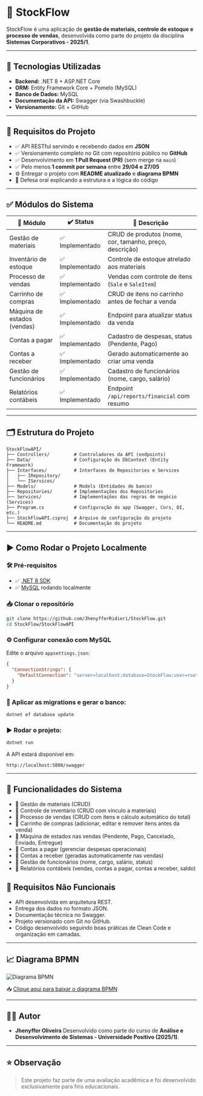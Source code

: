 # 🛒 StockFlow

StockFlow é uma aplicação de **gestão de materiais, controle de estoque e processo de vendas**, desenvolvida como parte do projeto da disciplina **Sistemas Corporativos - 2025/1**.

---

## 🚀 Tecnologias Utilizadas

* **Backend:** .NET 8 + ASP.NET Core
* **ORM:** Entity Framework Core + Pomelo (MySQL)
* **Banco de Dados:** MySQL
* **Documentação da API:** Swagger (via Swashbuckle)
* **Versionamento:** Git + GitHub

---

## 📌 Requisitos do Projeto

* ✅ API RESTful servindo e recebendo dados em **JSON**
* ✅ Versionamento completo no Git com repositório público no **GitHub**
* ✅ Desenvolvimento em **1 Pull Request (PR)** (sem merge na `main`)
* ✅ Pelo menos **1 commit por semana** entre **29/04 e 27/05**
* ⚙️ Entregar o projeto com **README atualizado** e **diagrama BPMN**
* 📑 Defesa oral explicando a estrutura e a lógica do código

---

## ✅ Módulos do Sistema

| 🔧 Módulo                   | ✔️ Status      | 🔎 Descrição                                                 |
| --------------------------- | -------------- | -----------------------------------------------------------   |
| Gestão de materiais         | ✅ Implementado | CRUD de produtos (nome, cor, tamanho, preço, descrição)     |
| Inventário de estoque       | ✅ Implementado | Controle de estoque atrelado aos materiais                  |
| Processo de vendas          | ✅ Implementado | Vendas com controle de itens (`Sale` e `SaleItem`)          |
| Carrinho de compras         | ✅ Implementado | CRUD de itens no carrinho antes de fechar a venda           |
| Máquina de estados (vendas) | ✅ Implementado | Endpoint para atualizar status da venda                     |
| Contas a pagar              | ✅ Implementado | Cadastro de despesas, status (Pendente, Pago)               |
| Contas a receber            | ✅ Implementado | Gerado automaticamente ao criar uma venda                   |
| Gestão de funcionários      | ✅ Implementado | Cadastro de funcionários (nome, cargo, salário)             |
| Relatórios contábeis        | ✅ Implementado | Endpoint `/api/reports/financial` com resumo                |

---

## 🗂️ Estrutura do Projeto

```plaintext
StockFlowAPI/
├── Controllers/         # Controladores da API (endpoints)
├── Data/                # Configuração do DbContext (Entity Framework)
├── Interfaces/          # Interfaces de Repositories e Services
│   ├── IRepository/
│   └── IServices/
├── Models/              # Models (Entidades do banco)
├── Repositories/        # Implementações dos Repositories
├── Services/            # Implementações das regras de negócio (Services)
├── Program.cs           # Configuração do app (Swagger, Cors, DI, etc.)
├── StockFlowAPI.csproj  # Arquivo de configuração do projeto
└── README.md            # Documentação do projeto
```

---

## ▶️ Como Rodar o Projeto Localmente

### 🛠️ Pré-requisitos

* ✅ [.NET 8 SDK](https://dotnet.microsoft.com/en-us/download)
* ✅ [MySQL](https://www.mysql.com/) rodando localmente

### 📥 Clonar o repositório

```bash
git clone https://github.com/JhenyfferRidieri/StockFlow.git
cd StockFlow/StockFlowAPI
```

### ⚙️ Configurar conexão com MySQL

Edite o arquivo `appsettings.json`:

```json
{
  "ConnectionStrings": {
    "DefaultConnection": "server=localhost;database=StockFlow;user=root;password=sua_senha"
  }
}
```

### 🚀 Aplicar as migrations e gerar o banco:

```bash
dotnet ef database update
```

### ▶️ Rodar o projeto:

```bash
dotnet run
```

A API estará disponível em:

```
http://localhost:5000/swagger
```

---

## 📝 Funcionalidades do Sistema

- 🔹 Gestão de materiais (CRUD)
- 🔹 Controle de inventário (CRUD com vínculo a materiais)
- 🔹 Processo de vendas (CRUD com itens e cálculo automático do total)
- 🔹 Carrinho de compras (adicionar, editar e remover itens antes da venda)
- 🔹 Máquina de estados nas vendas (Pendente, Pago, Cancelado, Enviado, Entregue)
- 🔹 Contas a pagar (gerenciar despesas operacionais)
- 🔹 Contas a receber (geradas automaticamente nas vendas)
- 🔹 Gestão de funcionários (nome, cargo, salário, status)
- 🔹 Relatórios contábeis (vendas, contas a pagar, contas a receber, saldo)

## 🚫 Requisitos Não Funcionais

* API desenvolvida em arquitetura REST.
* Entrega dos dados no formato JSON.
* Documentação técnica no Swagger.
* Projeto versionado com Git no GitHub.
* Código desenvolvido seguindo boas práticas de Clean Code e organização em camadas.

---

## 📈 Diagrama BPMN

![Diagrama BPMN](./docs/bpmn-diagram.jpg)










📥 [Clique aqui para baixar o diagrama BPMN](./docs/bpmn-diagram.jpg)


---

## 👨‍💻 Autor

* **Jhenyffer Oliveira**
  Desenvolvido como parte do curso de **Análise e Desenvolvimento de Sistemas - Universidade Positivo (2025/1)**.

---

## ⭐ Observação

> Este projeto faz parte de uma avaliação acadêmica e foi desenvolvido exclusivamente para fins educacionais.